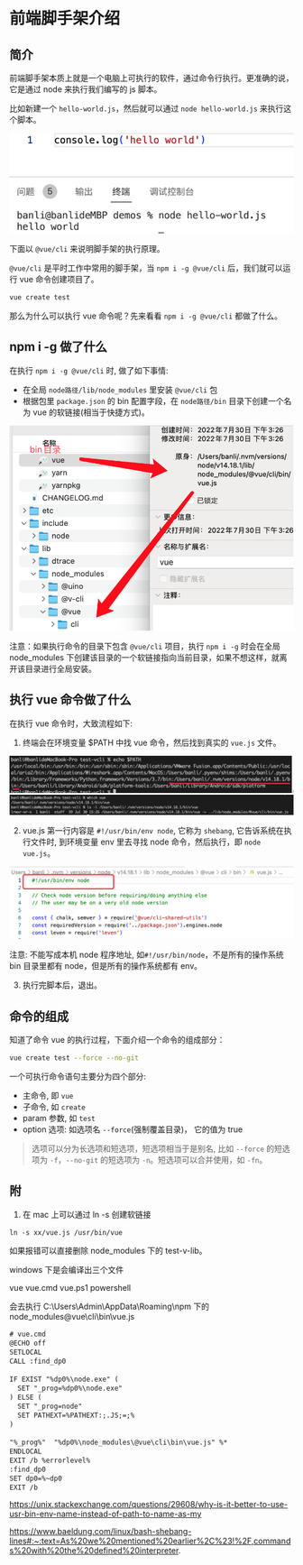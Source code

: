# 前端脚手架介绍

## 简介

前端脚手架本质上就是一个电脑上可执行的软件，通过命令行执行。更准确的说，它是通过 node 来执行我们编写的 js 脚本。

比如新建一个 `hello-world.js`，然后就可以通过 `node hello-world.js` 来执行这个脚本。

![](imgs/2022-07-30-15-04-42.png)

下面以 `@vue/cli` 来说明脚手架的执行原理。

`@vue/cli` 是平时工作中常用的脚手架，当 `npm i -g @vue/cli` 后，我们就可以运行 vue 命令创建项目了。

```sh
vue create test
```

那么为什么可以执行 vue 命令呢？先来看看 `npm i -g @vue/cli` 都做了什么。

## npm i -g 做了什么

在执行 `npm i -g @vue/cli` 时, 做了如下事情:

- 在全局 `node路径/lib/node_modules` 里安装 `@vue/cli` 包
- 根据包里 `package.json` 的 bin 配置字段，在 `node路径/bin` 目录下创建一个名为 vue 的软链接(相当于快捷方式)。

![](imgs/2022-07-30-15-29-44.png)

注意：如果执行命令的目录下包含 `@vue/cli` 项目，执行 `npm i -g` 时会在全局 node_modules 下创建该目录的一个软链接指向当前目录，如果不想这样，就离开该目录进行全局安装。

## 执行 vue 命令做了什么

在执行 vue 命令时，大致流程如下:

1. 终端会在环境变量 $PATH 中找 vue 命令，然后找到真实的 `vue.js` 文件。

![](imgs/2022-07-30-15-33-24.png)
![](imgs/2022-07-30-15-40-20.png)

2. vue.js 第一行内容是 `#!/usr/bin/env node`, 它称为 `shebang`, 它告诉系统在执行文件时, 到环境变量 env 里去寻找 node 命令，然后执行，即 `node vue.js`。

![](imgs/2022-07-30-15-31-48.png)

注意: 不能写成本机 node 程序地址, 如`#!/usr/bin/node`，不是所有的操作系统 bin 目录里都有 node，但是所有的操作系统都有 env。

3. 执行完脚本后，退出。

## 命令的组成

知道了命令 vue 的执行过程，下面介绍一个命令的组成部分：

```sh
vue create test --force --no-git
```

一个可执行命令语句主要分为四个部分:

- 主命令, 即 `vue`
- 子命令, 如 `create`
- param 参数, 如 `test`
- option 选项: 如选项名 `--force`(强制覆盖目录)， 它的值为 true

> 选项可以分为长选项和短选项，短选项相当于是别名, 比如 `--force` 的短选项为 `-f`，`--no-git` 的短选项为 `-n`。短选项可以合并使用，如 `-fn`。


## 附

1. 在 mac 上可以通过 ln -s 创建软链接

```
ln -s xx/vue.js /usr/bin/vue
```

如果报错可以直接删除 node_modules 下的 test-v-lib。


windows 下是会编译出三个文件

vue
vue.cmd
vue.ps1 powershell

会去执行 C:\Users\Admin\AppData\Roaming\npm 下的 node_modules\@vue\cli\bin\vue.js

```
# vue.cmd
@ECHO off
SETLOCAL
CALL :find_dp0

IF EXIST "%dp0%\node.exe" (
  SET "_prog=%dp0%\node.exe"
) ELSE (
  SET "_prog=node"
  SET PATHEXT=%PATHEXT:;.JS;=;%
)

"%_prog%"  "%dp0%\node_modules\@vue\cli\bin\vue.js" %*
ENDLOCAL
EXIT /b %errorlevel%
:find_dp0
SET dp0=%~dp0
EXIT /b

```


https://unix.stackexchange.com/questions/29608/why-is-it-better-to-use-usr-bin-env-name-instead-of-path-to-name-as-my

https://www.baeldung.com/linux/bash-shebang-lines#:~:text=As%20we%20mentioned%20earlier%2C%23!%2F,commands%20with%20the%20defined%20interpreter.

